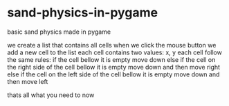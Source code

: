 # sand-physics-in-pygame
basic sand physics made in pygame

we create a list that contains all cells
when we click the mouse button we add a new cell to the list
each cell contains two values: x, y
each cell follow the same rules:
if the cell bellow it is empty move down
else if the cell on the right side of the cell bellow it is empty move down and then move right
else if the cell on the left side of the cell bellow it is empty move down and then move left

thats all what you need to now 
